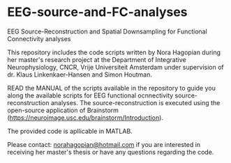 # EEG-source-and-FC-analyses
EEG Source-Reconstruction and Spatial Downsampling for Functional Connectivity analyses

This repository includes the code scripts written by Nora Hagopian during her master's research project at the Department of Integrative Neurophysiology, CNCR, Vrije Universiteit Amsterdam under supervision of dr. Klaus Linkenkaer-Hansen and Simon Houtman.

READ the MANUAL of the scripts available in the repository to guide you along the available scripts for EEG functional ocnnectivity source-reconstruction analyses. The source-reconstruction is executed using the open-source application of Brainstorm (https://neuroimage.usc.edu/brainstorm/Introduction).

The provided code is apllicable in MATLAB. 

Please contact: norahagopian@hotmail.com if you are interested in receiving her master's thesis or have any questions regarding the code.
